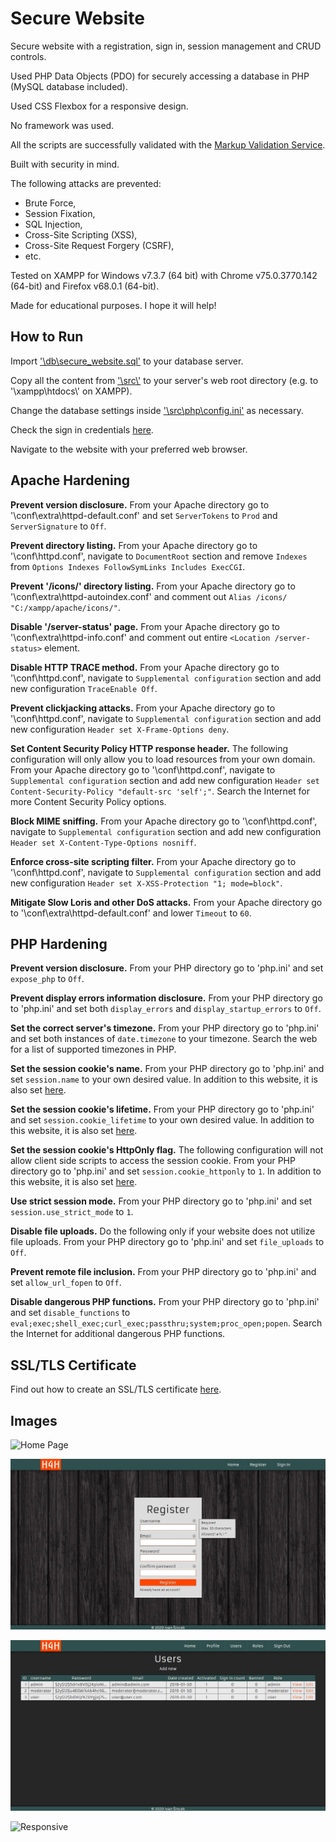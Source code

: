 # Secure Website

Secure website with a registration, sign in, session management and CRUD controls.

Used PHP Data Objects (PDO) for securely accessing a database in PHP (MySQL database included).

Used CSS Flexbox for a responsive design.

No framework was used.

All the scripts are successfully validated with the [Markup Validation Service](https://validator.w3.org).

Built with security in mind.

The following attacks are prevented:

* Brute Force,
* Session Fixation,
* SQL Injection,
* Cross-Site Scripting (XSS),
* Cross-Site Request Forgery (CSRF),
* etc.

Tested on XAMPP for Windows v7.3.7 (64 bit) with Chrome v75.0.3770.142 (64-bit) and Firefox v68.0.1 (64-bit).

Made for educational purposes. I hope it will help!

## How to Run

Import ['\\db\\secure_website.sql'](https://github.com/ivan-sincek/secure-website/blob/master/db/secure_website.sql) to your database server.

Copy all the content from ['\\src\\'](https://github.com/ivan-sincek/secure-website/tree/master/src) to your server's web root directory (e.g. to '\\xampp\\htdocs\\' on XAMPP).

Change the database settings inside ['\\src\\php\\config.ini'](https://github.com/ivan-sincek/secure-website/blob/master/src/php/config.ini) as necessary.

Check the sign in credentials [here](https://github.com/ivan-sincek/secure-website/blob/master/db/test_accounts.txt).

Navigate to the website with your preferred web browser.

## Apache Hardening

**Prevent version disclosure.** From your Apache directory go to '\\conf\\extra\\httpd-default.conf' and set `ServerTokens` to `Prod` and `ServerSignature` to `Off`.

**Prevent directory listing.** From your Apache directory go to '\\conf\\httpd.conf', navigate to `DocumentRoot` section and remove `Indexes` from `Options Indexes FollowSymLinks Includes ExecCGI`.

**Prevent '/icons/' directory listing.** From your Apache directory go to '\\conf\\extra\\httpd-autoindex.conf' and comment out `Alias /icons/ "C:/xampp/apache/icons/"`.

**Disable '/server-status' page.** From your Apache directory go to '\\conf\\extra\\httpd-info.conf' and comment out entire `<Location /server-status>` element.

**Disable HTTP TRACE method.** From your Apache directory go to '\\conf\\httpd.conf', navigate to `Supplemental configuration` section and add new configuration `TraceEnable Off`.

**Prevent clickjacking attacks.** From your Apache directory go to '\\conf\\httpd.conf', navigate to `Supplemental configuration` section and add new configuration `Header set X-Frame-Options deny`.

**Set Content Security Policy HTTP response header.** The following configuration will only allow you to load resources from your own domain. From your Apache directory go to '\\conf\\httpd.conf', navigate to `Supplemental configuration` section and add new configuration `Header set Content-Security-Policy "default-src 'self';"`. Search the Internet for more Content Security Policy options.

**Block MIME sniffing.** From your Apache directory go to '\\conf\\httpd.conf', navigate to `Supplemental configuration` section and add new configuration `Header set X-Content-Type-Options nosniff`.

**Enforce cross-site scripting filter.** From your Apache directory go to '\\conf\\httpd.conf', navigate to `Supplemental configuration` section and add new configuration `Header set X-XSS-Protection "1; mode=block"`.

**Mitigate Slow Loris and other DoS attacks.** From your Apache directory go to '\\conf\\extra\\httpd-default.conf' and lower `Timeout` to `60`.

## PHP Hardening

**Prevent version disclosure.** From your PHP directory go to 'php.ini' and set `expose_php` to `Off`.

**Prevent display errors information disclosure.** From your PHP directory go to 'php.ini' and set both `display_errors` and `display_startup_errors` to `Off`.

**Set the correct server's timezone.** From your PHP directory go to 'php.ini' and set both instances of `date.timezone` to your timezone. Search the web for a list of supported timezones in PHP.

**Set the session cookie's name.** From your PHP directory go to 'php.ini' and set `session.name` to your own desired value. In addition to this website, it is also set [here](https://github.com/ivan-sincek/secure-website/blob/master/src/php/session.class.php).

**Set the session cookie's lifetime.** From your PHP directory go to 'php.ini' and set `session.cookie_lifetime` to your own desired value. In addition to this website, it is also set [here](https://github.com/ivan-sincek/secure-website/blob/master/src/php/session.class.php).

**Set the session cookie's HttpOnly flag.** The following configuration will not allow client side scripts to access the session cookie. From your PHP directory go to 'php.ini' and set `session.cookie_httponly` to `1`. In addition to this website, it is also set [here](https://github.com/ivan-sincek/secure-website/blob/master/src/php/session.class.php).

**Use strict session mode.** From your PHP directory go to 'php.ini' and set `session.use_strict_mode` to `1`.

**Disable file uploads.** Do the following only if your website does not utilize file uploads. From your PHP directory go to 'php.ini' and set `file_uploads` to `Off`.

**Prevent remote file inclusion.** From your PHP directory go to 'php.ini' and set `allow_url_fopen` to `Off`.

**Disable dangerous PHP functions.** From your PHP directory go to 'php.ini' and set `disable_functions` to `eval;exec;shell_exec;curl_exec;passthru;system;proc_open;popen`. Search the Internet for additional dangerous PHP functions.

## SSL/TLS Certificate

Find out how to create an SSL/TLS certificate [here](https://github.com/ivan-sincek/secure-website/tree/master/crt).

## Images

![Home Page](https://github.com/ivan-sincek/secure-website/blob/master/img/home.jpg)

![Registration](https://github.com/ivan-sincek/secure-website/blob/master/img/register.jpg)

![Users Table](https://github.com/ivan-sincek/secure-website/blob/master/img/users.jpg)

![Responsive](https://github.com/ivan-sincek/secure-website/blob/master/img/responsive.jpg)
